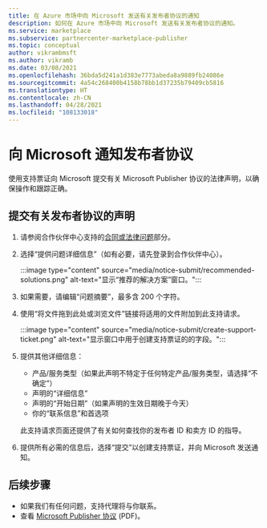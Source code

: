 ```yaml
---
title: 在 Azure 市场中向 Microsoft 发送有关发布者协议的通知
description: 如何在 Azure 市场中向 Microsoft 发送有关发布者协议的通知。
ms.service: marketplace
ms.subservice: partnercenter-marketplace-publisher
ms.topic: conceptual
author: vikrambmsft
ms.author: vikramb
ms.date: 03/08/2021
ms.openlocfilehash: 36bda5d241a1d383e7773abeda8a9889fb24086e
ms.sourcegitcommit: 4a54c268400b4158b78bb1d37235b79409cb5816
ms.translationtype: HT
ms.contentlocale: zh-CN
ms.lasthandoff: 04/28/2021
ms.locfileid: "108133018"
---
```

# <a name="notifying-microsoft-regarding-the-publisher-agreement"></a>向 Microsoft 通知发布者协议

使用支持票证向 Microsoft 提交有关 Microsoft Publisher 协议的法律声明，以确保操作和跟踪正确。

## <a name="submit-notice-regarding-the-publisher-agreement"></a>提交有关发布者协议的声明

1. 请参阅合作伙伴中心支持的[合同或法律问题](https://partner.microsoft.com/support/?stage=2&topicid=05a1a389-1256-d441-89c9-a140217de6b9)部分。

1. 选择“提供问题详细信息”（如有必要，请先登录到合作伙伴中心）。

    :::image type="content" source="media/notice-submit/recommended-solutions.png" alt-text="显示“推荐的解决方案”窗口。":::

1. 如果需要，请编辑“问题摘要”，最多含 200 个字符。
1. 使用“将文件拖到此处或浏览文件”链接将适用的文件附加到此支持请求。

    :::image type="content" source="media/notice-submit/create-support-ticket.png" alt-text="显示窗口中用于创建支持票证的的字段。":::

1. 提供其他详细信息：

    - 产品/服务类型（如果此声明不特定于任何特定产品/服务类型，请选择“不确定”）
    - 声明的“详细信息”
    - 声明的“开始日期”（如果声明的生效日期晚于今天）
    - 你的“联系信息”和首选项

    此支持请求页面还提供了有关如何查找你的发布者 ID 和卖方 ID 的指导。

1. 提供所有必需的信息后，选择“提交”以创建支持票证，并向 Microsoft 发送通知。

## <a name="next-steps"></a>后续步骤

- 如果我们有任何问题，支持代理将与你联系。
- 查看 [Microsoft Publisher 协议](/legal/marketplace/msft-publisher-agreement) (PDF)。